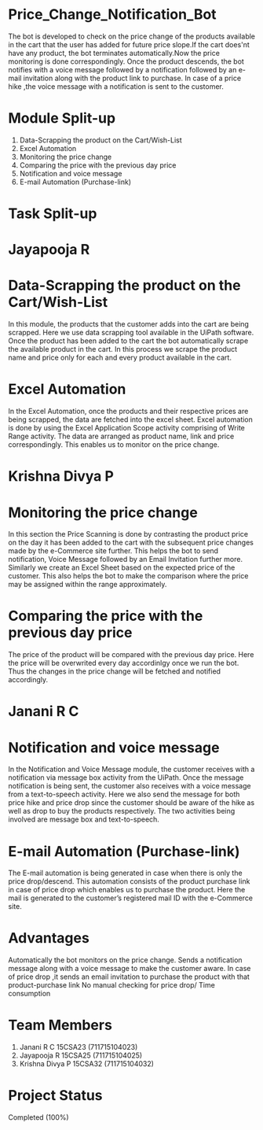 # Price_Change_Notification_Bot
The bot is developed to check on the price change of the products available in the cart that the user has added for future price slope.If the cart does'nt have any product, the bot terminates automatically.Now the price monitoring is done correspondingly. Once the product descends, the bot notifies with a voice message followed by a notification followed by an e-mail invitation along with the product link to purchase. In case of a price hike ,the voice message with a notification is sent to the customer. 


# Module Split-up
1.	Data-Scrapping the product on the Cart/Wish-List
2.	Excel Automation
3.	Monitoring  the price change
4.  Comparing the price with the previous day price
5.	Notification and voice message
6.	E-mail Automation (Purchase-link)


# Task Split-up
# Jayapooja R
# Data-Scrapping the product on the Cart/Wish-List 
In this module, the products that the customer adds into the cart are being scrapped. Here we use data scrapping tool available in the UiPath software. Once the product has been added to the cart the bot automatically scrape the available product in the cart. In this process we scrape the product name and price only for each and every product available in the cart.
# Excel Automation
In the Excel Automation, once the products and their respective prices are being scrapped, the data are fetched into the excel sheet. Excel automation is done by using the Excel Application Scope activity comprising of Write Range activity. The data are arranged as product name, link and price correspondingly. This enables us to monitor on the price change.

# Krishna Divya P
# Monitoring the price change 
In this section the Price Scanning is done by contrasting the product price on the day it has been added to the cart with the subsequent price changes made by the e-Commerce site further. This helps the bot to send notification, Voice Message followed by an Email Invitation further more. Similarly we create an Excel Sheet based on the expected price of the customer. This also helps the bot to make the comparison where the price may be assigned within the range approximately.	
# Comparing the price with the previous day price
The price of the product will be compared with the previous day price. Here the price will be overwrited every day accordinlgy once we run the bot. Thus the changes in the price change will be fetched and notified accordingly.


# Janani R C
# Notification and voice message 
In the Notification and Voice Message module, the customer receives with a notification via message box activity from the UiPath. Once the message notification is being sent, the customer also receives with a voice message from a text-to-speech activity. Here we also send the message for both price hike and price drop since the customer should be aware of the hike as well as drop to buy the products respectively. The two activities being involved are message box and text-to-speech.
# E-mail Automation (Purchase-link)
The E-mail automation is being generated in case when there is only the price drop/descend. This automation consists of the product purchase link in case of price drop which enables us to purchase the product. Here the mail is generated to the customer’s registered mail ID with the e-Commerce site. 


# Advantages
Automatically the bot monitors on the price change.
Sends a notification message along with a voice message to make the customer aware.
In case of price drop ,it sends an email invitation to purchase the product with that product-purchase link
No manual checking for price drop/ Time consumption


# Team Members
1. Janani R C                   15CSA23 (711715104023)
2. Jayapooja R                  15CSA25 (711715104025)
3. Krishna Divya P              15CSA32 (711715104032)


# Project Status
Completed (100%)
